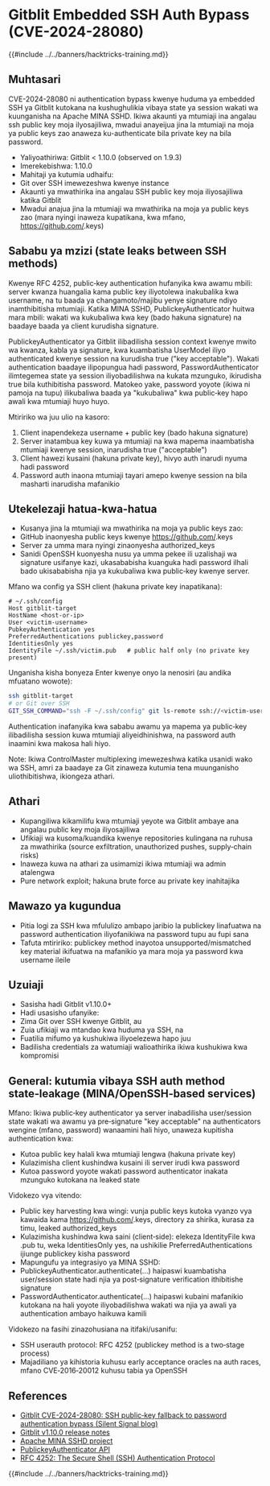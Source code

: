 # Gitblit Embedded SSH Auth Bypass (CVE-2024-28080)

{{#include ../../banners/hacktricks-training.md}}

## Muhtasari

CVE-2024-28080 ni authentication bypass kwenye huduma ya embedded SSH ya Gitblit kutokana na kushughulikia vibaya state ya session wakati wa kuunganisha na Apache MINA SSHD. Ikiwa akaunti ya mtumiaji ina angalau ssh public key moja ilyosajiliwa, mwadui anayeijua jina la mtumiaji na moja ya public keys zao anaweza ku-authenticate bila private key na bila password.

- Yaliyoathiriwa: Gitblit < 1.10.0 (observed on 1.9.3)
- Imerekebishwa: 1.10.0
- Mahitaji ya kutumia udhaifu:
- Git over SSH imewezeshwa kwenye instance
- Akaunti ya mwathirika ina angalau SSH public key moja iliyosajiliwa katika Gitblit
- Mwadui anajua jina la mtumiaji wa mwathirika na moja ya public keys zao (mara nyingi inaweza kupatikana, kwa mfano, https://github.com/<username>.keys)

## Sababu ya mzizi (state leaks between SSH methods)

Kwenye RFC 4252, public‑key authentication hufanyika kwa awamu mbili: server kwanza huangalia kama public key iliyotolewa inakubalika kwa username, na tu baada ya changamoto/majibu yenye signature ndiyo inamthibitisha mtumiaji. Katika MINA SSHD, PublickeyAuthenticator huitwa mara mbili: wakati wa kukubaliwa kwa key (bado hakuna signature) na baadaye baada ya client kurudisha signature.

PublickeyAuthenticator ya Gitblit ilibadilisha session context kwenye mwito wa kwanza, kabla ya signature, kwa kuambatisha UserModel iliyo authenticated kwenye session na kurudisha true ("key acceptable"). Wakati authentication baadaye ilipopungua hadi password, PasswordAuthenticator ilimtegemea state ya session iliyobadilishwa na kukata mzunguko, ikirudisha true bila kuthibitisha password. Matokeo yake, password yoyote (ikiwa ni pamoja na tupu) ilikubaliwa baada ya "kukubaliwa" kwa public‑key hapo awali kwa mtumiaji huyo huyo.

Mtiririko wa juu ulio na kasoro:

1) Client inapendekeza username + public key (bado hakuna signature)
2) Server inatambua key kuwa ya mtumiaji na kwa mapema inaambatisha mtumiaji kwenye session, inarudisha true ("acceptable")
3) Client hawezi kusaini (hakuna private key), hivyo auth inarudi nyuma hadi password
4) Password auth inaona mtumiaji tayari amepo kwenye session na bila masharti inarudisha mafanikio

## Utekelezaji hatua‑kwa‑hatua

- Kusanya jina la mtumiaji wa mwathirika na moja ya public keys zao:
- GitHub inaonyesha public keys kwenye https://github.com/<username>.keys
- Server za umma mara nyingi zinaonyesha authorized_keys
- Sanidi OpenSSH kuonyesha nusu ya umma pekee ili uzalishaji wa signature usifanye kazi, ukasababisha kuanguka hadi password ilhali bado ukisababisha njia ya kukubaliwa kwa public‑key kwenye server.

Mfano wa config ya SSH client (hakuna private key inapatikana):
```sshconfig
# ~/.ssh/config
Host gitblit-target
HostName <host-or-ip>
User <victim-username>
PubkeyAuthentication yes
PreferredAuthentications publickey,password
IdentitiesOnly yes
IdentityFile ~/.ssh/victim.pub   # public half only (no private key present)
```
Unganisha kisha bonyeza Enter kwenye onyo la nenosiri (au andika mfuatano wowote):
```bash
ssh gitblit-target
# or Git over SSH
GIT_SSH_COMMAND="ssh -F ~/.ssh/config" git ls-remote ssh://<victim-username>@<host>/<repo.git>
```
Authentication inafanyika kwa sababu awamu ya mapema ya public‑key ilibadilisha session kuwa mtumiaji aliyeidhinishwa, na password auth inaamini kwa makosa hali hiyo.

Note: Ikiwa ControlMaster multiplexing imewezeshwa katika usanidi wako wa SSH, amri za baadaye za Git zinaweza kutumia tena muunganisho uliothibitishwa, ikiongeza athari.

## Athari

- Kupangiliwa kikamilifu kwa mtumiaji yeyote wa Gitblit ambaye ana angalau public key moja iliyosajiliwa
- Ufikiaji wa kusoma/kuandika kwenye repositories kulingana na ruhusa za mwathirika (source exfiltration, unauthorized pushes, supply‑chain risks)
- Inaweza kuwa na athari za usimamizi ikiwa mtumiaji wa admin atalengwa
- Pure network exploit; hakuna brute force au private key inahitajika

## Mawazo ya kugundua

- Pitia logi za SSH kwa mfululizo ambapo jaribio la publickey linafuatwa na password authentication iliyofanikiwa na password tupu au fupi sana
- Tafuta mtiririko: publickey method inayotoa unsupported/mismatched key material ikifuatwa na mafanikio ya mara moja ya password kwa username ileile

## Uzuiaji

- Sasisha hadi Gitblit v1.10.0+
- Hadi usasisho ufanyike:
- Zima Git over SSH kwenye Gitblit, au
- Zuia ufikiaji wa mtandao kwa huduma ya SSH, na
- Fuatilia mifumo ya kushukiwa iliyoelezewa hapo juu
- Badilisha credentials za watumiaji walioathirika ikiwa kushukiwa kwa kompromisi

## General: kutumia vibaya SSH auth method state‑leakage (MINA/OpenSSH‑based services)

Mfano: Ikiwa public‑key authenticator ya server inabadilisha user/session state wakati wa awamu ya pre‑signature "key acceptable" na authenticators wengine (mfano, password) wanaamini hali hiyo, unaweza kupitisha authentication kwa:

- Kutoa public key halali kwa mtumiaji lengwa (hakuna private key)
- Kulazimisha client kushindwa kusaini ili server irudi kwa password
- Kutoa password yoyote wakati password authenticator inakata mzunguko kutokana na leaked state

Vidokezo vya vitendo:

- Public key harvesting kwa wingi: vunja public keys kutoka vyanzo vya kawaida kama https://github.com/<username>.keys, directory za shirika, kurasa za timu, leaked authorized_keys
- Kulazimisha kushindwa kwa saini (client‑side): elekeza IdentityFile kwa .pub tu, weka IdentitiesOnly yes, na ushikilie PreferredAuthentications ijiunge publickey kisha password
- Mapungufu ya integrasiyo ya MINA SSHD:
- PublickeyAuthenticator.authenticate(...) haipaswi kuambatisha user/session state hadi njia ya post‑signature verification ithibitishe signature
- PasswordAuthenticator.authenticate(...) haipaswi kubaini mafanikio kutokana na hali yoyote iliyobadilishwa wakati wa njia ya awali ya authentication ambayo haikuwa kamili

Vidokezo na fasihi zinazohusiana na itifaki/usanifu:
- SSH userauth protocol: RFC 4252 (publickey method is a two‑stage process)
- Majadiliano ya kihistoria kuhusu early acceptance oracles na auth races, mfano CVE‑2016‑20012 kuhusu tabia ya OpenSSH

## References

- [Gitblit CVE-2024-28080: SSH public‑key fallback to password authentication bypass (Silent Signal blog)](https://blog.silentsignal.eu/2025/06/14/gitblit-cve-CVE-2024-28080/)
- [Gitblit v1.10.0 release notes](https://github.com/gitblit-org/gitblit/releases/tag/v1.10.0)
- [Apache MINA SSHD project](https://mina.apache.org/sshd-project/)
- [PublickeyAuthenticator API](https://svn.apache.org/repos/infra/websites/production/mina/content/sshd-project/apidocs/org/apache/sshd/server/auth/pubkey/PublickeyAuthenticator.html)
- [RFC 4252: The Secure Shell (SSH) Authentication Protocol](https://datatracker.ietf.org/doc/html/rfc4252)


{{#include ../../banners/hacktricks-training.md}}
